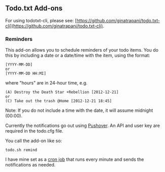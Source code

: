 ## Todo.txt Add-ons

For using todotxt-cli, please see: [https://github.com/ginatrapani/todo.txt-cli](https://github.com/ginatrapani/todo.txt-cli).

### Reminders
This add-on allows you to schedule reminders of your todo items. You do this by including a date or a date/time with the item, using the format:

	[YYYY-MM-DD]
	or
	[YYYY-MM-DD HH:MI]

where "hours" are in 24-hour time,
e.g.

	(A) Destroy the Death Star +Rebellion [2012-12-21]
	or
	(C) Take out the trash @Home [2012-12-21 18:45]

Note: If you do not include a time with the date, it will assume midnight (00:00).

Currently the notifications go out using [Pushover](https://pushover.net/). An API and user key are required in the todo.cfg file.

You call the add-on like so:

	todo.sh remind

I have mine set as a [cron job](http://www.adminschoice.com/crontab-quick-reference) that runs every minute and sends the notifications as needed.